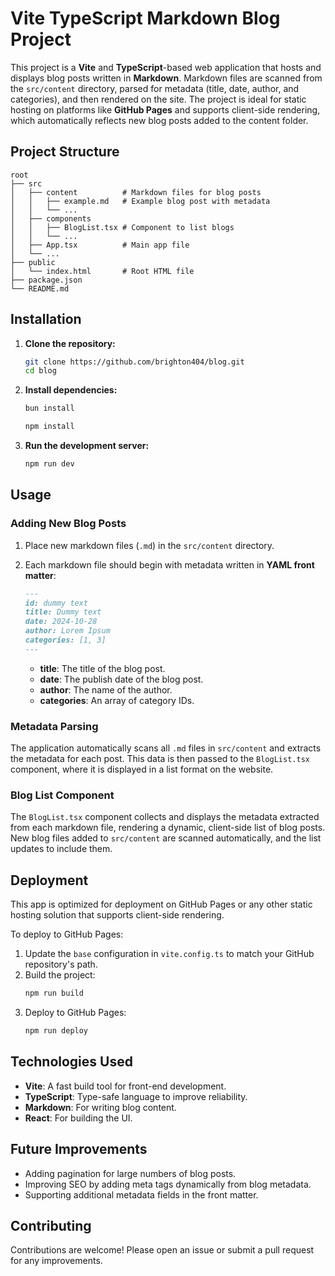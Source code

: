 # Vite TypeScript Markdown Blog Project

This project is a **Vite** and **TypeScript**-based web application that hosts and displays blog posts written in **Markdown**. Markdown files are scanned from the `src/content` directory, parsed for metadata (title, date, author, and categories), and then rendered on the site. The project is ideal for static hosting on platforms like **GitHub Pages** and supports client-side rendering, which automatically reflects new blog posts added to the content folder.

## Project Structure

```
root
├── src
│   ├── content          # Markdown files for blog posts
│   │   ├── example.md   # Example blog post with metadata
│   │   └── ...
│   ├── components
│   │   ├── BlogList.tsx # Component to list blogs
│   │   └── ...
│   ├── App.tsx          # Main app file
│   └── ...
├── public
│   └── index.html       # Root HTML file
├── package.json
└── README.md
```

## Installation

1. **Clone the repository:**
   ```bash
   git clone https://github.com/brighton404/blog.git
   cd blog
   ```

2. **Install dependencies:**
   ```bash
   bun install
   ```
   ```bash
   npm install
   ```

3. **Run the development server:**
   ```bash
   npm run dev
   ```

## Usage

### Adding New Blog Posts

1. Place new markdown files (`.md`) in the `src/content` directory.
2. Each markdown file should begin with metadata written in **YAML front matter**:

   ```markdown
   ---
   id: dummy text
   title: Dummy text
   date: 2024-10-28
   author: Lorem Ipsum
   categories: [1, 3]
   ---
   ```

   - **title**: The title of the blog post.
   - **date**: The publish date of the blog post.
   - **author**: The name of the author.
   - **categories**: An array of category IDs.

### Metadata Parsing

The application automatically scans all `.md` files in `src/content` and extracts the metadata for each post. This data is then passed to the `BlogList.tsx` component, where it is displayed in a list format on the website.

### Blog List Component

The `BlogList.tsx` component collects and displays the metadata extracted from each markdown file, rendering a dynamic, client-side list of blog posts. New blog files added to `src/content` are scanned automatically, and the list updates to include them.

## Deployment

This app is optimized for deployment on GitHub Pages or any other static hosting solution that supports client-side rendering.

To deploy to GitHub Pages:

1. Update the `base` configuration in `vite.config.ts` to match your GitHub repository's path.
2. Build the project:
   ```bash
   npm run build
   ```
3. Deploy to GitHub Pages:
   ```bash
   npm run deploy
   ```

## Technologies Used

- **Vite**: A fast build tool for front-end development.
- **TypeScript**: Type-safe language to improve reliability.
- **Markdown**: For writing blog content.
- **React**: For building the UI.

## Future Improvements

- Adding pagination for large numbers of blog posts.
- Improving SEO by adding meta tags dynamically from blog metadata.
- Supporting additional metadata fields in the front matter.


## Contributing

Contributions are welcome! Please open an issue or submit a pull request for any improvements.
